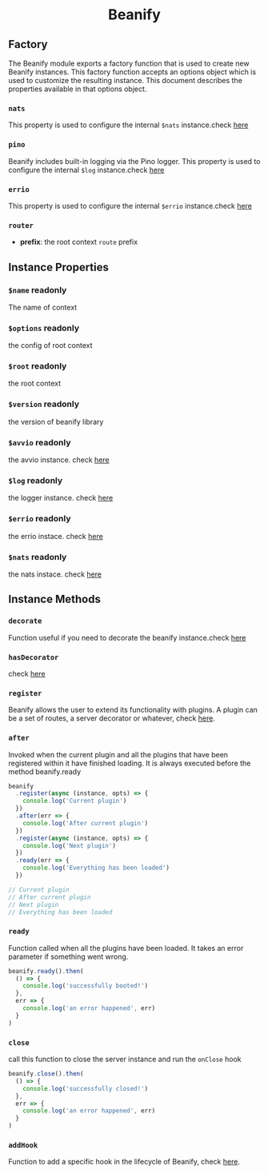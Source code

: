 <h1 align="center">Beanify</h1>

## Factory

The Beanify module exports a factory function that is used to create new Beanify instances. This factory function accepts an options object which is used to customize the resulting instance. This document describes the properties available in that options object.

### `nats`

This property is used to configure the internal `$nats` instance.check [here](https://github.com/nats-io/nats.js#connect-options)

### `pino`

Beanify includes built-in logging via the Pino logger. This property is used to configure the internal `$log` instance.check [here](https://github.com/pinojs/pino/blob/master/docs/api.md#options)

### `errio`

This property is used to configure the internal `$errio` instance.check [here](https://github.com/causal-agent/errio#options)

### `router`

- **prefix**: the root context `route` prefix

## Instance Properties

### `$name` readonly

The name of context

### `$options` readonly

the config of root context

### `$root` readonly

the root context

### `$version` readonly

the version of beanify library

### `$avvio` readonly

the avvio instance. check [here](https://github.com/fastify/avvio#api)

### `$log` readonly

the logger instance. check [here](https://github.com/pinojs/pino/blob/master/docs/api.md#logger)

### `$errio` readonly

the errio instace. check [here](https://github.com/causal-agent/errio#api-documentation)

### `$nats` readonly

the nats instace. check [here](https://github.com/nats-io/nats.js#basic-usage)

## Instance Methods

### `decorate`

Function useful if you need to decorate the beanify instance.check [here](./Decorators.md#Usage)

### `hasDecorator`

check [here](./Decorators.md#Usage)

### `register`

Beanify allows the user to extend its functionality with plugins. A plugin can be a set of routes, a server decorator or whatever, check [here](./Plugins.md).

### `after`

Invoked when the current plugin and all the plugins that have been registered within it have finished loading. It is always executed before the method beanify.ready

```javascript
beanify
  .register(async (instance, opts) => {
    console.log('Current plugin')
  })
  .after(err => {
    console.log('After current plugin')
  })
  .register(async (instance, opts) => {
    console.log('Next plugin')
  })
  .ready(err => {
    console.log('Everything has been loaded')
  })

// Current plugin
// After current plugin
// Next plugin
// Everything has been loaded
```

### `ready`

Function called when all the plugins have been loaded. It takes an error parameter if something went wrong.

```javascript
beanify.ready().then(
  () => {
    console.log('successfully booted!')
  },
  err => {
    console.log('an error happened', err)
  }
)
```

### `close`

call this function to close the server instance and run the `onClose` hook

```javascript
beanify.close().then(
  () => {
    console.log('successfully closed!')
  },
  err => {
    console.log('an error happened', err)
  }
)
```

### `addHook`

Function to add a specific hook in the lifecycle of Beanify, check [here](./Hooks.md).
